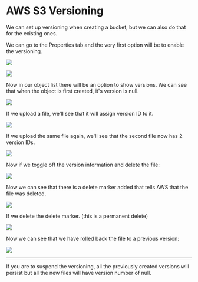 # AWS S3 Versioning

We can set up versioning when creating a bucket, but we can also do that for the existing ones.

We can go to the Properties tab and the very first option will be to enable the versioning.

![](2022-02-10-06-50-28.png)

![](2022-02-10-06-50-38.png)

Now in our object list there will be an option to show versions. We can see that when the object is first created, it's version is null.

![](2022-02-10-06-51-56.png)

If we upload a file, we'll see that it will assign version ID to it.

![](2022-02-10-06-53-04.png)

If we upload the same file again, we'll see that the second file now has 2 version IDs.

![](2022-02-10-06-54-00.png)

Now if we toggle off the version information and delete the file:

![](2022-02-10-06-55-16.png)

Now we can see that there is a delete marker added that tells AWS that the file was deleted.

![](2022-02-10-06-56-10.png)

If we delete the delete marker. (this is a permanent delete)

![](2022-02-10-06-57-01.png)

Now we can see that we have rolled back the file to a previous version:

![](2022-02-10-06-57-23.png)

---

If you are to suspend the versioning, all the previously created versions will persist but all the new files will have version number of null.